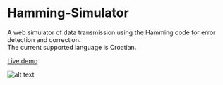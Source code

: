 # Hamming-Simulator
A web simulator of data transmission using the Hamming code for error detection and correction. <br>
The current supported language is Croatian.

[Live demo](https://ferko.fer.hr/diglog-demo/hammingov-kod/hamming/index.html)

![alt text](https://i.imgur.com/WC30Bpo.png)
